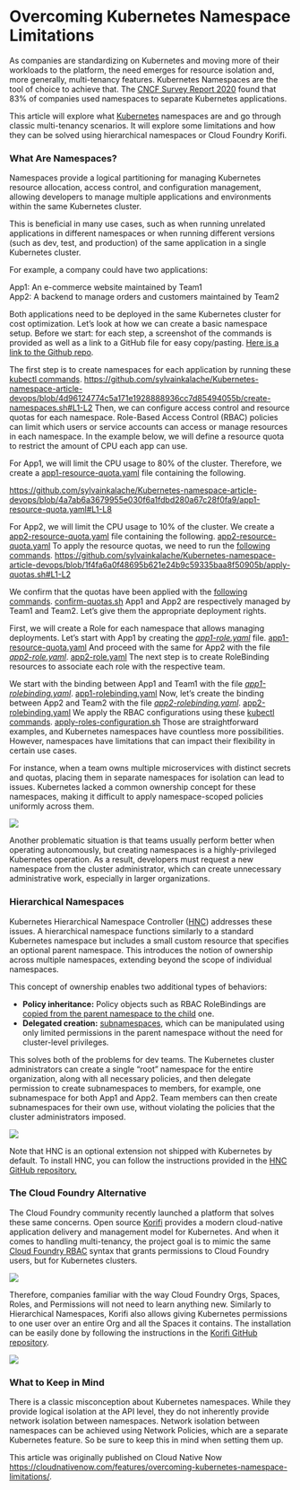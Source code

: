 # Overcoming Kubernetes Namespace Limitations
As companies are standardizing on Kubernetes and moving more of their workloads to the platform, the need emerges for resource isolation and, more generally, multi-tenancy features. Kubernetes Namespaces are the tool of choice to achieve that. The  [CNCF Survey Report 2020](https://www.cncf.io/wp-content/uploads/2020/11/CNCF_Survey_Report_2020.pdf)  found that 83% of companies used namespaces to separate Kubernetes applications.

This article will explore what  [Kubernetes](https://cloudnativenow.com/topics/cloudnativedevelopment/5-kubernetes-concepts-you-must-know-hpa-api-gateway-opentelemetry-and-more/)  namespaces are and go through classic multi-tenancy scenarios. It will explore some limitations and how they can be solved using hierarchical namespaces or Cloud Foundry Korifi.
### What Are Namespaces?

Namespaces provide a logical partitioning for managing Kubernetes resource allocation, access control, and configuration management, allowing developers to manage multiple applications and environments within the same Kubernetes cluster.

This is beneficial in many use cases, such as when running unrelated applications in different namespaces or when running different versions (such as dev, test, and production) of the same application in a single Kubernetes cluster.

For example, a company could have two applications:

App1: An e-commerce website maintained by Team1  
App2: A backend to manage orders and customers maintained by Team2

Both applications need to be deployed in the same Kubernetes cluster for cost optimization. Let’s look at how we can create a basic namespace setup. Before we start: for each step, a screenshot of the commands is provided as well as a link to a GitHub file for easy copy/pasting.  [Here is a link to the Github repo](https://github.com/sylvainkalache/Kubernetes-namespace-article-devops).

The first step is to create namespaces for each application by running these [kubectl commands](https://github.com/sylvainkalache/Kubernetes-namespace-article-devops/blob/main/create-namespaces.sh).
https://github.com/sylvainkalache/Kubernetes-namespace-article-devops/blob/4d96124774c5a171e1928888936cc7d85494055b/create-namespaces.sh#L1-L2
Then, we can configure access control and resource quotas for each namespace. Role-Based Access Control (RBAC) policies can limit which users or service accounts can access or manage resources in each namespace. In the example below, we will define a resource quota to restrict the amount of CPU each app can use.

For App1, we will limit the CPU usage to 80% of the cluster. Therefore, we create a [app1-resource-quota.yaml](https://github.com/sylvainkalache/Kubernetes-namespace-article-devops/blob/main/app1-resource-quota.yaml) file containing the following.

https://github.com/sylvainkalache/Kubernetes-namespace-article-devops/blob/4a7ab6a3679955e030f6a1fdbd280a67c28f0fa9/app1-resource-quota.yaml#L1-L8

For App2, we will limit the CPU usage to 10% of the cluster. We create a [app2-resource-quota.yaml](https://github.com/sylvainkalache/Kubernetes-namespace-article-devops/blob/main/app2-resource-quota.yaml) file containing the following.
[app2-resource-quota.yaml](app2-resource-quota.yaml)
To apply the resource quotas, we need to run the  [following commands](https://github.com/sylvainkalache/Kubernetes-namespace-article-devops/blob/main/apply-quotas.sh).
https://github.com/sylvainkalache/Kubernetes-namespace-article-devops/blob/1f4fa6a0f48695b621e24b9c59335baa8f50905b/apply-quotas.sh#L1-L2

We confirm that the quotas have been applied with the  [following commands](https://github.com/sylvainkalache/Kubernetes-namespace-article-devops/blob/main/confirm-quotas.sh).
[confirm-quotas.sh](confirm-quotas.sh)
App1 and App2 are respectively managed by Team1 and Team2. Let’s give them the appropriate deployment rights.

First, we will create a Role for each namespace that allows managing deployments. Let’s start with App1 by creating the  [_app1-role.yaml_](https://github.com/sylvainkalache/Kubernetes-namespace-article-devops/blob/main/app1-resource-quota.yaml) file.
[app1-resource-quota.yaml](app1-resource-quota.yaml)
And proceed with the same for App2 with the file [_app2-role.yaml_](https://github.com/sylvainkalache/Kubernetes-namespace-article-devops/blob/main/app2-role.yaml).
[app2-role.yaml](app2-role.yaml)
The next step is to create RoleBinding resources to associate each role with the respective team.

We start with the binding between App1 and Team1 with the file  [_app1-rolebinding.yaml_](https://github.com/sylvainkalache/Kubernetes-namespace-article-devops/blob/main/app1-rolebinding.yaml).
[app1-rolebinding.yaml](app1-rolebinding.yaml)
Now, let’s create the binding between App2 and Team2 with the file  [_app2-rolebinding.yaml_](https://github.com/sylvainkalache/Kubernetes-namespace-article-devops/blob/main/app2-rolebinding.yaml).
[app2-rolebinding.yaml](app2-rolebinding.yaml)
We apply the RBAC configurations using these [kubectl commands](https://github.com/sylvainkalache/Kubernetes-namespace-article-devops/blob/main/apply-roles-configuration.sh).
[apply-roles-configuration.sh](apply-roles-configuration.sh)
Those are straightforward examples, and Kubernetes namespaces have countless more possibilities. However, namespaces have limitations that can impact their flexibility in certain use cases.

For instance, when a team owns multiple microservices with distinct secrets and quotas, placing them in separate namespaces for isolation can lead to issues. Kubernetes lacked a common ownership concept for these namespaces, making it difficult to apply namespace-scoped policies uniformly across them.

![](https://cloudnativenow.com/wp-content/uploads/2023/05/11.png)

Another problematic situation is that teams usually perform better when operating autonomously, but creating namespaces is a highly-privileged Kubernetes operation. As a result, developers must request a new namespace from the cluster administrator, which can create unnecessary administrative work, especially in larger organizations.

### Hierarchical Namespaces

Kubernetes Hierarchical Namespace Controller ([HNC](https://github.com/kubernetes-sigs/hierarchical-namespaces)) addresses these issues. A hierarchical namespace functions similarly to a standard Kubernetes namespace but includes a small custom resource that specifies an optional parent namespace. This introduces the notion of ownership across multiple namespaces, extending beyond the scope of individual namespaces.

This concept of ownership enables two additional types of behaviors:

-   **Policy inheritance:**  Policy objects such as RBAC RoleBindings are  [copied from the parent namespace to the child](https://github.com/kubernetes-sigs/multi-tenancy/blob/master/incubator/hnc/docs/user-guide/concepts.md%23basic-propagation)  one.
-   **Delegated creation:**  [subnamespaces](https://github.com/kubernetes-sigs/multi-tenancy/blob/master/incubator/hnc/docs/user-guide/concepts.md%23basic-subns), which can be manipulated using only limited permissions in the parent namespace without the need for cluster-level privileges.

This solves both of the problems for dev teams. The Kubernetes cluster administrators can create a single “root” namespace for the entire organization, along with all necessary policies, and then delegate permission to create subnamespaces to members, for example, one subnamespace for both App1 and App2. Team members can then create subnamespaces for their own use, without violating the policies that the cluster administrators imposed.

[![](https://cloudnativenow.com/wp-content/uploads/2023/05/12.png)](https://cloudnativenow.com/wp-content/uploads/2023/05/12.png)

Note that HNC is an optional extension not shipped with Kubernetes by default. To install HNC, you can follow the instructions provided in the  [HNC GitHub repository.](https://github.com/kubernetes-sigs/hierarchical-namespaces)

### The Cloud Foundry Alternative

The Cloud Foundry community recently launched a platform that solves these same concerns. Open source  [Korifi](https://www.cloudfoundry.org/technology/korifi/)  provides a modern cloud-native application delivery and management model for Kubernetes. And when it comes to handling multi-tenancy, the project goal is to mimic the same  [Cloud Foundry RBAC](https://docs.cloudfoundry.org/concepts/roles.html)  syntax that grants permissions to Cloud Foundry users, but for Kubernetes clusters.

[![](https://cloudnativenow.com/wp-content/uploads/2023/05/13.png)](https://cloudnativenow.com/wp-content/uploads/2023/05/13.png)

Therefore, companies familiar with the way Cloud Foundry Orgs, Spaces, Roles, and Permissions will not need to learn anything new. Similarly to Hierarchical Namespaces, Korifi also allows giving Kubernetes permissions to one user over an entire Org and all the Spaces it contains. The installation can be easily done by following the instructions in the  [Korifi GitHub repository](https://github.com/cloudfoundry/korifi).

[![](https://cloudnativenow.com/wp-content/uploads/2023/05/14.png)](https://cloudnativenow.com/wp-content/uploads/2023/05/14.png)

### What to Keep in Mind

There is a classic misconception about Kubernetes namespaces. While they provide logical isolation at the API level, they do not inherently provide network isolation between namespaces. Network isolation between namespaces can be achieved using Network Policies, which are a separate Kubernetes feature. So be sure to keep this in mind when setting them up.

This article was originally published on Cloud Native Now https://cloudnativenow.com/features/overcoming-kubernetes-namespace-limitations/.
